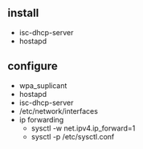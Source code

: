 


## install 
- isc-dhcp-server
- hostapd

## configure 
- wpa_suplicant
- hostapd
- isc-dhcp-server
- /etc/network/interfaces
- ip forwarding
  - sysctl -w net.ipv4.ip_forward=1
  - sysctl -p /etc/sysctl.conf

